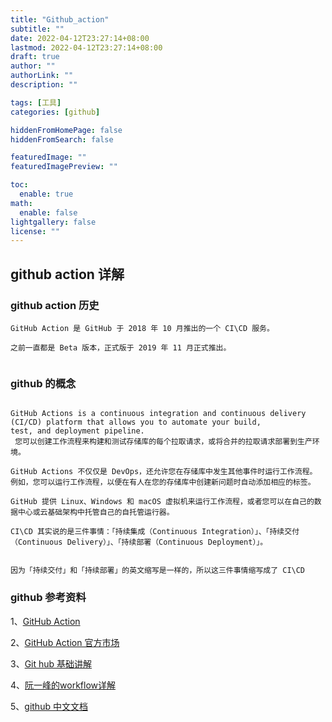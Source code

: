 ```yaml
---
title: "Github_action"
subtitle: ""
date: 2022-04-12T23:27:14+08:00
lastmod: 2022-04-12T23:27:14+08:00
draft: true
author: ""
authorLink: ""
description: ""

tags: [工具]
categories: [github]

hiddenFromHomePage: false
hiddenFromSearch: false

featuredImage: ""
featuredImagePreview: ""

toc:
  enable: true
math:
  enable: false
lightgallery: false
license: ""
---
```



## github action 详解

### github action  历史

```
GitHub Action 是 GitHub 于 2018 年 10 月推出的一个 CI\CD 服务。

之前一直都是 Beta 版本，正式版于 2019 年 11 月正式推出。


```

### github 的概念
``` 

GitHub Actions is a continuous integration and continuous delivery (CI/CD) platform that allows you to automate your build, 
test, and deployment pipeline.
 您可以创建工作流程来构建和测试存储库的每个拉取请求，或将合并的拉取请求部署到生产环境。

GitHub Actions 不仅仅是 DevOps，还允许您在存储库中发生其他事件时运行工作流程。 例如，您可以运行工作流程，以便在有人在您的存储库中创建新问题时自动添加相应的标签。

GitHub 提供 Linux、Windows 和 macOS 虚拟机来运行工作流程，或者您可以在自己的数据中心或云基础架构中托管自己的自托管运行器。

CI\CD 其实说的是三件事情：「持续集成（Continuous Integration）」、「持续交付（Continuous Delivery）」、「持续部署（Continuous Deployment）」。


因为「持续交付」和「持续部署」的英文缩写是一样的，所以这三件事情缩写成了 CI\CD

```


### github 参考资料

1、[GitHub Action](https://github.com/features/actions)

2、[GitHub Action 官方市场](https://github.com/marketplace?type=actions)

3、[Git hub 基础讲解](https://www.cnblogs.com/babycomeon/p/12771624.html)

4、[阮一峰的workflow详解](http://www.ruanyifeng.com/blog/2019/09/getting-started-with-github-actions.html)

5、[github 中文文档](https://docs.github.com/cn/actions)



<!--more-->

